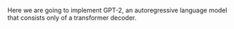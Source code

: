 Here we are going to implement GPT-2, an autoregressive language model that consists only of a transformer decoder.
